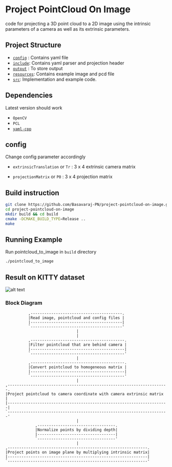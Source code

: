 # Project PointCloud On Image

code for projecting a 3D point cloud to a 2D image using the intrinsic parameters of a camera as well as its extrinsic parameters.

## Project Structure

* [`config`](./config/) : Contains yaml file
* [`include`](./include/): Contains yaml parser and projection header
* [`output`](./output/) : To store output
* [`resources`](./resources/): Contains example image and pcd file
* [`src`](./src): Implementation and example code.

## Dependencies

Latest version should work

* `OpenCV`
* `PCL`
* [`yaml-cpp`](https://github.com/jbeder/yaml-cpp)

## config

Change config parameter accordingly

* `extrinsicTranslation` or `Tr` : 3 x 4 extrinsic camera matrix

* `projectionMatrix` or `P0` : 3 x 4 projection matrix

## Build instruction

```bash
git clone https://github.com/Basavaraj-PN/project-pointcloud-on-image.git
cd project-pointcloud-on-image
mkdir build && cd build
cmake -DCMAKE_BUILD_TYPE=Release ..
make
```

## Running Example

Run pointcloud_to_image in `build` directory

```bash
./pointcloud_to_image
```

## Result on KITTY dataset

![alt text](https://github.com/Basavaraj-PN/project-pointcloud-on-image/blob/main/output/000000.png)

### Block Diagram

              ,----------------------------------------.               
              |Read image, pointcloud and config files |               
              |----------------------------------------|               
              `----------------------------------------'               
                                   |                                   
                                   |                                   
              ,-----------------------------------------.              
              |Filter pointcloud that are behind camera |              
              |-----------------------------------------|              
              `-----------------------------------------'              
                                   |                                   
              ,-----------------------------------------.              
              |Convert pointcloud to homogeneous matrix |              
              |-----------------------------------------|              
              `-----------------------------------------'                            
                                   |                                   
    ,----------------------------------------------------------------------.              
    |Project pointcloud to camera coordinate with camera extrinsic matrix  |              
    |----------------------------------------------------------------------|              
    `----------------------------------------------------------------------'              
                                   |                                                              
                 ,----------------------------------.                  
                 |Normalize points by dividing depth|                  
                 |----------------------------------|                  
                 `----------------------------------'                  
                                   |                                   
    ,-------------------------------------------------------------.    
    |Project points on image plane by multiplying intrinsic matrix|    
    |-------------------------------------------------------------|    
    `-------------------------------------------------------------'    
